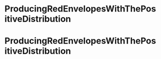 # ProducingRedEnvelopesWithThePositiveDistribution
# ProducingRedEnvelopesWithThePositiveDistribution
